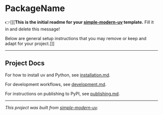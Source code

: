 # PackageName

👉[[[**This is the initial readme for your
[simple-modern-uv](https://github.com/WoosterTech/simple-modern-uv) template.** Fill it in and delete this message!

Below are general setup instructions that you may remove or keep and adapt for your project.]]]

* * *

## Project Docs

For how to install uv and Python, see [installation.md](installation.md).

For development workflows, see [development.md](development.md).

For instructions on publishing to PyPI, see [publishing.md](publishing.md).

* * *

*This project was built from [simple-modern-uv](https://github.com/WoosterTech/simple-modern-uv).*
